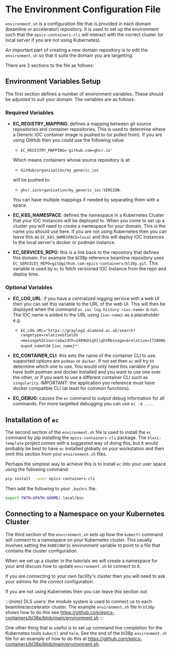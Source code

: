 # The Environment Configuration File

`environment.sh` is a configuration file that is provided in each domain
(beamline or accelerator) repository. It is used to set up the environment
such that the `epics-containers-cli` will interact with the correct
cluster (or local server if you are not using Kubernetes).

An important part of creating a new domain repository is to edit the
`environment.sh` so that it suits the domain you are targetting.

There are 3 sections to the file as follows:

## Environment Variables Setup

The first section defines a number of environment variables. These should
be adjusted to suit your domain. The variables are as follows:

### Required Variables

- **EC_REGISTRY_MAPPING**: defines a mapping between git source repositories and
  container repositories. This is used to determine where a Generic IOC
  container image is pushed to (or pulled from). If you are using GitHub then
  you could use the following value:

  - `EC_REGISTRY_MAPPING='github.com=ghcr.io'`

  Which means containers whose source repository is at:

  - `GitHub/organisation/my_generic_ioc`

  will be pushed to:

  - `ghcr.io/organisation/my_generic_ioc:VERSION`.

  You can have multiple mappings if needed by separating them with a space.

- **EC_K8S_NAMESPACE**: defines the namespace in a Kubernetes Cluster that your IOC
  Instances will be deployed to. When you come to set up a cluster you will
  need to create a namespace for your domain. This is the name you should
  use here. If you are not using Kubernetes then you can leave this as
  `EC_K8S_NAMESPACE=local` and this will deploy IOC Instances to the local server's
  docker or podman instance.

- **EC_SERVICES_REPO**: this is a link back to the repository that defines this
  domain. For example the bl38p reference beamline repository uses
  `EC_SERVICES_REPO=git@github.com:epics-containers/bl38p.git`. This variable
  is used by `ec` to fetch versioned IOC Instance from the repo and deploy
  time.

### Optional Variables

- **EC_LOG_URL**: if you have a centralized logging service with a web UI then
  you can set this variable to the URL of the web UI. This will then be
  displayed when the command `ec ioc log-history <ioc-name>` is run. The
  IOC name is added to the URL using `{ioc-name}` as a placeholder e.g.

  - `EC_LOG_URL='https://graylog2.diamond.ac.uk/search?rangetype=relative&fields`
    `=message%2Csource&width=1489&highlightMessage=&relative=172800&q=pod_name%3A`
    `{ioc_name}*'`

- **EC_CONTAINER_CLI**: this sets the name of the container CLI to use. supported
  options are `podman` or `docker`. If not set then `ec` will try to
  determine which one to use. You would only need this variable if you have
  both podman and docker installed and you want to use one over the other, or
  if you want to use a different container CLI such as `singularity`.
  IMPORTANT: the application you reference must have docker compatible CLI
  (at least for common functions).

- **EC_DEBUG**: causes the `ec` command to output debug information for all
  commands. For more targetted debugging you can use `ec -d ...`.

## Installation of `ec`

The second section of the `environment.sh` file is used to install the
`ec` command by pip installing the `epics-containers-cli` package. The
`blxxi-template` project comes with a suggested way of doing this, but
it would probably be best to have `ec` installed globally on your
workstation and then omit this section from your `environment.sh` files.

Perhaps the simplest way to achieve this is to install `ec` into your user
space using the following command:

```bash
pip install --user epics-containers-cli
```

Then add the following to your `.bashrc` file:

```bash
export PATH=$PATH:$HOME/.local/bin
```

## Connecting to a Namespace on your Kubernetes Cluster

The third section of the `environment.sh` sets up how the `kubectl` command
will connect to a namespace on your Kubernetes cluster. This usually involves
setting the `KUBECONFIG` environment variable to point to a file that contains
the cluster configuration.

When we set up a cluster in the tutorials we will create a namespace for your
and discuss how to update `environment.sh` to connect to it.

If you are connecting to your own facility's cluster then you will need to
ask your admins for the correct configuration.

If you are not using Kubernetes then you can leave this section out.

:::{note}
DLS users: the module system is used to connect us to each beamline/accelerator
cluster. The example `environment.sh` file in `bl38p` shows how to do this
see <https://github.com/epics-containers/bl38p/blob/main/environment.sh>
:::

One other thing that is useful is to set up command line completion for the
Kubernetes tools `kubectl` and `helm`. See the end of the bl38p
`environment.sh` file for an example of how to do this at
<https://github.com/epics-containers/bl38p/blob/main/environment.sh>.
